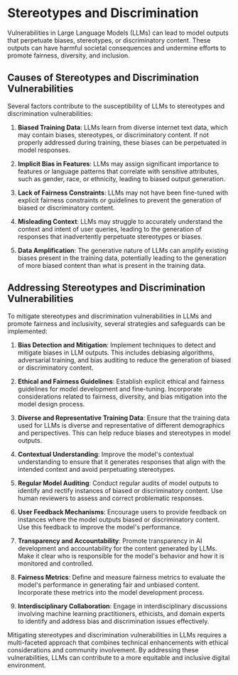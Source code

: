 # Stereotypes and Discrimination

Vulnerabilities in Large Language Models (LLMs) can lead to model outputs that perpetuate biases, stereotypes, or discriminatory content. These outputs can have harmful societal consequences and undermine efforts to promote fairness, diversity, and inclusion.

## Causes of Stereotypes and Discrimination Vulnerabilities

Several factors contribute to the susceptibility of LLMs to stereotypes and discrimination vulnerabilities:

1. **Biased Training Data**: LLMs learn from diverse internet text data, which may contain biases, stereotypes, or discriminatory content. If not properly addressed during training, these biases can be perpetuated in model responses.

2. **Implicit Bias in Features**: LLMs may assign significant importance to features or language patterns that correlate with sensitive attributes, such as gender, race, or ethnicity, leading to biased output generation.

3. **Lack of Fairness Constraints**: LLMs may not have been fine-tuned with explicit fairness constraints or guidelines to prevent the generation of biased or discriminatory content.

4. **Misleading Context**: LLMs may struggle to accurately understand the context and intent of user queries, leading to the generation of responses that inadvertently perpetuate stereotypes or biases.

5. **Data Amplification**: The generative nature of LLMs can amplify existing biases present in the training data, potentially leading to the generation of more biased content than what is present in the training data.

## Addressing Stereotypes and Discrimination Vulnerabilities

To mitigate stereotypes and discrimination vulnerabilities in LLMs and promote fairness and inclusivity, several strategies and safeguards can be implemented:

1. **Bias Detection and Mitigation**: Implement techniques to detect and mitigate biases in LLM outputs. This includes debiasing algorithms, adversarial training, and bias auditing to reduce the generation of biased or discriminatory content.

2. **Ethical and Fairness Guidelines**: Establish explicit ethical and fairness guidelines for model development and fine-tuning. Incorporate considerations related to fairness, diversity, and bias mitigation into the model design process.

3. **Diverse and Representative Training Data**: Ensure that the training data used for LLMs is diverse and representative of different demographics and perspectives. This can help reduce biases and stereotypes in model outputs.

4. **Contextual Understanding**: Improve the model's contextual understanding to ensure that it generates responses that align with the intended context and avoid perpetuating stereotypes.

5. **Regular Model Auditing**: Conduct regular audits of model outputs to identify and rectify instances of biased or discriminatory content. Use human reviewers to assess and correct problematic responses.

6. **User Feedback Mechanisms**: Encourage users to provide feedback on instances where the model outputs biased or discriminatory content. Use this feedback to improve the model's performance.

7. **Transparency and Accountability**: Promote transparency in AI development and accountability for the content generated by LLMs. Make it clear who is responsible for the model's behavior and how it is monitored and controlled.

8. **Fairness Metrics**: Define and measure fairness metrics to evaluate the model's performance in generating fair and unbiased content. Incorporate these metrics into the model development process.

9. **Interdisciplinary Collaboration**: Engage in interdisciplinary discussions involving machine learning practitioners, ethicists, and domain experts to identify and address bias and discrimination issues effectively.

Mitigating stereotypes and discrimination vulnerabilities in LLMs requires a multi-faceted approach that combines technical enhancements with ethical considerations and community involvement. By addressing these vulnerabilities, LLMs can contribute to a more equitable and inclusive digital environment.
